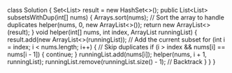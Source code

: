 class Solution {
Set<List<Integer>> result = new HashSet<>();
public List<List<Integer>> subsetsWithDup(int[] nums) {
Arrays.sort(nums); // Sort the array to handle duplicates
helper(nums, 0, new ArrayList<>());
return new ArrayList<>(result);
}
void helper(int[] nums, int index, ArrayList<Integer> runningList) {
result.add(new ArrayList<>(runningList)); // Add the current subset
for (int i = index; i < nums.length; i++) {
// Skip duplicates
if (i > index && nums[i] == nums[i - 1]) {
continue;
}
runningList.add(nums[i]);
helper(nums, i + 1, runningList);
runningList.remove(runningList.size() - 1); // Backtrack
}
}
}
​